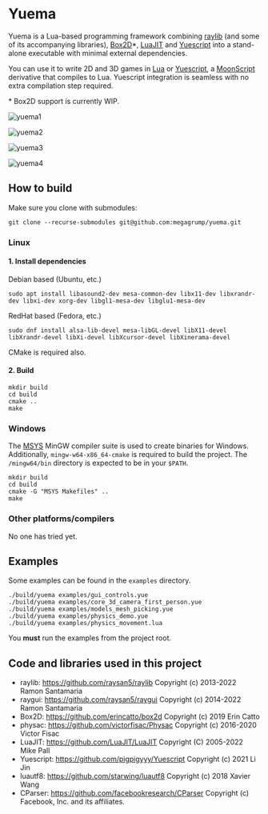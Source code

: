 # Yuema

Yuema is a Lua-based programming framework combining [raylib](https://github.com/raysan5/raylib) (and some of its accompanying libraries), [Box2D](https://github.com/erincatto/box2d)\*, [LuaJIT](https://github.com/LuaJIT/LuaJIT) and [Yuescript](https://github.com/pigpigyyy/Yuescript) into a stand-alone executable with minimal external dependencies.

You can use it to write 2D and 3D games in [Lua](https://www.lua.org/) or [Yuescript](http://yuescript.org), a [MoonScript](https://moonscript.org/) derivative that compiles to Lua. Yuescript integration is seamless with no extra compilation step required.

\* Box2D support is currently WIP.

![yuema1](https://user-images.githubusercontent.com/31128870/152654645-fc42539f-b09d-4257-a525-11d3f9058327.png)

![yuema2](https://user-images.githubusercontent.com/31128870/152654647-da90a5d0-3904-466e-b0c0-e11e906c9c14.png)

![yuema3](https://user-images.githubusercontent.com/31128870/152654649-9f07a8c1-67a5-494c-8514-f79bb51ff2be.png)

![yuema4](https://user-images.githubusercontent.com/31128870/152654651-f92a1afc-0b2a-4512-86fd-39dfc8372603.png)

## How to build

Make sure you clone with submodules:

    git clone --recurse-submodules git@github.com:megagrump/yuema.git

### Linux

#### 1. Install dependencies 

Debian based (Ubuntu, etc.)

    sudo apt install libasound2-dev mesa-common-dev libx11-dev libxrandr-dev libxi-dev xorg-dev libgl1-mesa-dev libglu1-mesa-dev

RedHat based (Fedora, etc.)

    sudo dnf install alsa-lib-devel mesa-libGL-devel libX11-devel libXrandr-devel libXi-devel libXcursor-devel libXinerama-devel

CMake is required also.

#### 2. Build

```
mkdir build
cd build
cmake ..
make
```

### Windows

The [MSYS](https://www.msys2.org/) MinGW compiler suite is used to create binaries for Windows. Additionally, `mingw-w64-x86_64-cmake` is required to build the project.
The `/mingw64/bin` directory is expected to be in your `$PATH`.

```
mkdir build
cd build
cmake -G "MSYS Makefiles" ..
make
```

### Other platforms/compilers

No one has tried yet.

## Examples

Some examples can be found in the `examples` directory.

```
./build/yuema examples/gui_controls.yue
./build/yuema examples/core_3d_camera_first_person.yue
./build/yuema examples/models_mesh_picking.yue
./build/yuema examples/physics_demo.yue
./build/yuema examples/physics_movement.lua
```

You **must** run the examples from the project root. 

## Code and libraries used in this project

* raylib: https://github.com/raysan5/raylib Copyright (c) 2013-2022 Ramon Santamaria
* raygui: https://github.com/raysan5/raygui Copyright (c) 2014-2022 Ramon Santamaria
* Box2D: https://github.com/erincatto/box2d Copyright (c) 2019 Erin Catto
* physac: https://github.com/victorfisac/Physac Copyright (c) 2016-2020 Victor Fisac 
* LuaJIT: https://github.com/LuaJIT/LuaJIT Copyright (C) 2005-2022 Mike Pall
* Yuescript: https://github.com/pigpigyyy/Yuescript Copyright (c) 2021 Li Jin
* luautf8: https://github.com/starwing/luautf8 Copyright (c) 2018 Xavier Wang
* CParser: https://github.com/facebookresearch/CParser Copyright (c) Facebook, Inc. and its affiliates.
